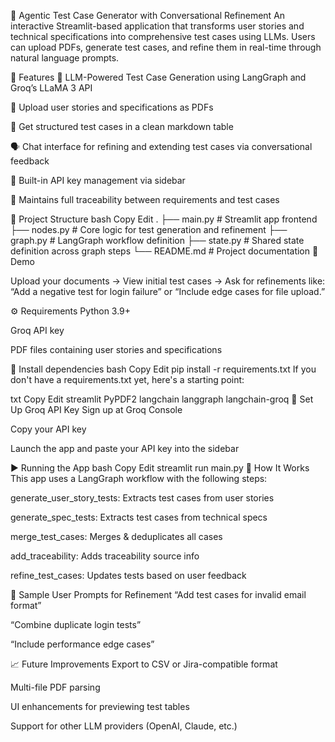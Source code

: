 📄 Agentic Test Case Generator with Conversational Refinement
An interactive Streamlit-based application that transforms user stories and technical specifications into comprehensive test cases using LLMs. Users can upload PDFs, generate test cases, and refine them in real-time through natural language prompts.

🚀 Features
🧠 LLM-Powered Test Case Generation using LangGraph and Groq’s LLaMA 3 API

📄 Upload user stories and specifications as PDFs

🧪 Get structured test cases in a clean markdown table

🗣️ Chat interface for refining and extending test cases via conversational feedback

🔐 Built-in API key management via sidebar

🔁 Maintains full traceability between requirements and test cases

📂 Project Structure
bash
Copy
Edit
.
├── main.py          # Streamlit app frontend
├── nodes.py         # Core logic for test generation and refinement
├── graph.py         # LangGraph workflow definition
├── state.py         # Shared state definition across graph steps
└── README.md        # Project documentation
📸 Demo


Upload your documents → View initial test cases → Ask for refinements like:
“Add a negative test for login failure” or “Include edge cases for file upload.”

⚙️ Requirements
Python 3.9+

Groq API key

PDF files containing user stories and specifications

🔧 Install dependencies
bash
Copy
Edit
pip install -r requirements.txt
If you don't have a requirements.txt yet, here's a starting point:

txt
Copy
Edit
streamlit
PyPDF2
langchain
langgraph
langchain-groq
🔑 Set Up Groq API Key
Sign up at Groq Console

Copy your API key

Launch the app and paste your API key into the sidebar

▶️ Running the App
bash
Copy
Edit
streamlit run main.py
🧠 How It Works
This app uses a LangGraph workflow with the following steps:

generate_user_story_tests: Extracts test cases from user stories

generate_spec_tests: Extracts test cases from technical specs

merge_test_cases: Merges & deduplicates all cases

add_traceability: Adds traceability source info

refine_test_cases: Updates tests based on user feedback

💬 Sample User Prompts for Refinement
“Add test cases for invalid email format”

“Combine duplicate login tests”

“Include performance edge cases”

📈 Future Improvements
Export to CSV or Jira-compatible format

Multi-file PDF parsing

UI enhancements for previewing test tables

Support for other LLM providers (OpenAI, Claude, etc.)

